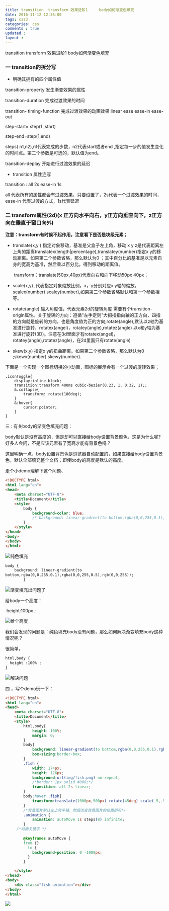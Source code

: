 ```yaml
---
title: transition  transform 效果进阶1     body如何渐变色填充
date: 2016-11-12 12:36:00
tags: css3
categories: css 
comments : true 
updated : 
layout : 
---
```


transition  transform 效果进阶1     body如何渐变色填充

### 一  transition的拆分写

*  明确其拥有的四个属性值

 transition-property   发生渐变效果的属性

transition-duration  完成过渡效果的时间

transition- timing-function  完成过渡效果的动画效果 linear  ease ease-in ease-out

step-start= step(1 ,start)

step-end=step(1,end)  

steps( n1,n2),n1代表完成的步数，n2代表start或者end ,指定每一步的值发生变化的时间点。第二个参数是可选的，默认值为end。

transition-deplay  开始进行过渡效果的延迟

*  transition 属性连写

transition : all  2s  ease-in 1s

all 代表所有的属性都会有过渡效果，只要设置了，2s代表一个过渡效果的时间，ease-in 代表过渡的方式，1s代表延迟

### 二  transform属性(2d)(x 正方向水平向右，y正方向垂直向下，z正方向在垂直于窗口向外)

**注意：transform有时候不起作用，注意看下是否是块级元素；**

* translate(x,y )  指定对象移动，基准是父盒子左上角，移动 x y z是代表距离左上角的距离translatex(length|percentage),translatey(number)指定x  y的移动距离。如果第二个参数省略，那么默认为0 ；其中百分比的基准是以元素自身的宽高为基准，然后乘以百分比，得到移动的距离值。

   ​	transform：translate(50px,40px)代表向右和向下移动50px  40px；

* scale(x,y) ,代表指定对象缩放比例，x，y分别对应x y轴的缩放。scalex(number) scaley(number),如果第二个参数省略默认和第一个参数相等。

* rotate(angle) 输入角度值，代表元素2d的旋转角度 需要有个transition-origin属性。关于旋转的方向：遵循“左手定则”大拇指指向轴的正方向，四指的方向就是旋转的方向，也是角度值为正的方向;rotate(angle),默认以z轴为基准进行旋转，rotatex(angel)，rotatey(angle),rotatez(angle) 以x和y轴为基准进行旋转(3D)。注意在3d里面才有rotatex(angel)，rotatey(angle),rotatez(angle)，在2d里面只有rotate(angle)

* skew(x,y) 指定x  y的扭曲距离。如果第二个参数省略，那么默认为0 ;skewx(number) skewy(number).

下面是一个实现一个图标切换的小动画，图标的展示会有一个过渡的旋转效果；

```less
.iconToggle{
    display:inline-block;
    transition:transform 400ms cubic-bezier(0.23, 1, 0.32, 1);;
    &.collapse{
        transform: rotate(180deg);
    }
    &:hover{
        cursor:pointer;
    }
}
```



三 : 有关body的渐变色填充问题：

​	body默认是没有高度的，但是却可以直接给body设置背景颜色，这是为什么呢?好多人会问，不是应该元素有了宽高才能有背景色吗？

这里明确一点，body设置背景色是浏览器自动配置的，如果直接给body设置背景色，默认全部填充整个文档；即使body的高度是默认的高度。

走个小demo理解下这个问题、

```html
<!DOCTYPE html>
<html lang="en">
<head>
	<meta charset="UTF-8">
	<title>Document</title>
	<style>
		body {
			background-color: blue;
			/* background: linear-gradient(to bottom,rgba(0,0,255,0.1),rgba(0,0,255,0.5),rgb(0,0,255));*/
		}
	</style>
</head>
<body>
</body>
</html>
```

![纯色填充](img/1.jpg)

```html
body {
	background: linear-gradient(to
bottom,rgba(0,0,255,0.1),rgba(0,0,255,0.5),rgb(0,0,255));
		}	
```

![渐变填充出问题了](img/gradient.jpg)

给body一个高度：

​	height:100px	;

![给个高度](img/h.jpg)

我们会发现的问题是：纯色填充body没有问题，那么如何解决渐变填充body这种情况呢？

很简单，

```html
html,body {
  height :100% ;
}
```

![解决问题](img/solve.jpg)

四  ，写个demo玩一下：

```html
<!DOCTYPE html>
<html lang="en">
<head>
	<meta charset="UTF-8">
	<title>Document</title>	
	<style>
		html,body{
			height: 100%;
			margin: 0;
		}
		body{
			background: linear-gradient(to bottom,rgba(0,0,255,0.1),rgba(0,0,255,0.5),rgb(0,0,255));
			box-sizing:border-box;
		}
		.fish {
			width: 174px;
			height: 126px;
			background:url(img/fish.png) no-repeat;
			/*border: 1px solid #000;*/
			transition: all 2s linear;
		}
		body:hover .fish{
			transform:translate(1000px,500px) rotate(45deg) scale(.5,.5);
		} 
		/*背景图片默认左上角平铺，然后改变背景图片的位置即可*/
		.animation {
      		animation: autoMove 1s steps(8) infinite;
    	}
     /*动画关键字 */
    
	    @keyframes autoMove {
	    from {}
	      to {
	        background-position: 0 -1008px;
	      }
	    }

	</style>
</head>
<body>
	<div class="fish animation"></div>
</body>
</html>
```

![](img/gif.gif)



